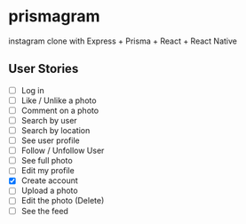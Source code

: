 # prismagram

instagram clone with Express + Prisma + React + React Native

## User Stories

- [ ] Log in
- [ ] Like / Unlike a photo
- [ ] Comment on a photo
- [ ] Search by user
- [ ] Search by location
- [ ] See user profile
- [ ] Follow / Unfollow User
- [ ] See full photo
- [ ] Edit my profile
- [x] Create account
- [ ] Upload a photo
- [ ] Edit the photo (Delete)
- [ ] See the feed
